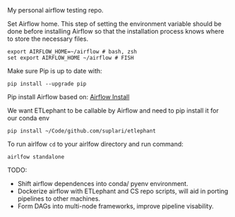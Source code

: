 My personal airflow testing repo.


Set Airflow home. This step of setting the environment variable should be done before installing Airflow so that the installation process knows where to store the necessary files.
```
export AIRFLOW_HOME=~/airflow # bash, zsh
set export AIRFLOW_HOME ~/airflow # FISH
```

Make sure Pip is up to date with:
```
pip install --upgrade pip
```

Pip install Airflow based on: [Airflow Install](https://airflow.apache.org/docs/apache-airflow/stable/installation/installing-from-pypi.html)


We want ETLephant to be callable by Airflow and need to pip install it for our conda env
```
pip install ~/Code/github.com/suplari/etlephant
```
To run airlfow `cd` to your airlfow directory and run command:
```
airlfow standalone
```

TODO:
- Shift airflow dependences into conda/ pyenv environment.
- Dockerize airflow with ETLephant and CS repo scripts, will aid in porting pipelines to other machines.
- Form DAGs into multi-node frameworks, improve pipeline visability.
